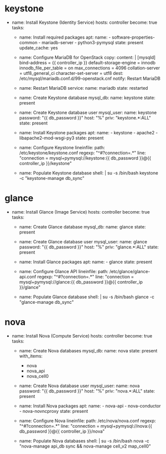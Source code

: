 # keystone
- name: Install Keystone (Identity Service)
  hosts: controller
  become: true
  tasks:
    - name: Install required packages
      apt:
        name: 
          - software-properties-common
          - mariadb-server
          - python3-pymysql
        state: present
        update_cache: yes

    - name: Configure MariaDB for OpenStack
      copy:
        content: |
          [mysqld]
          bind-address = {{ controller_ip }}
          default-storage-engine = innodb
          innodb_file_per_table = on
          max_connections = 4096
          collation-server = utf8_general_ci
          character-set-server = utf8
        dest: /etc/mysql/mariadb.conf.d/99-openstack.cnf
      notify: Restart MariaDB

    - name: Restart MariaDB
      service:
        name: mariadb
        state: restarted

    - name: Create Keystone database
      mysql_db:
        name: keystone
        state: present

    - name: Create Keystone database user
      mysql_user:
        name: keystone
        password: "{{ db_password }}"
        host: "%"
        priv: "keystone.*:ALL"
        state: present

    - name: Install Keystone packages
      apt:
        name: 
          - keystone
          - apache2
          - libapache2-mod-wsgi-py3
        state: present

    - name: Configure Keystone
      lineinfile:
        path: /etc/keystone/keystone.conf
        regexp: "^#?connection=.*"
        line: "connection = mysql+pymysql://keystone:{{ db_password }}@{{ controller_ip }}/keystone"

    - name: Populate Keystone database
      shell: |
        su -s /bin/bash keystone -c "keystone-manage db_sync"


# glance
- name: Install Glance (Image Service)
  hosts: controller
  become: true
  tasks:
    - name: Create Glance database
      mysql_db:
        name: glance
        state: present

    - name: Create Glance database user
      mysql_user:
        name: glance
        password: "{{ db_password }}"
        host: "%"
        priv: "glance.*:ALL"
        state: present

    - name: Install Glance packages
      apt:
        name: 
          - glance
        state: present

    - name: Configure Glance API
      lineinfile:
        path: /etc/glance/glance-api.conf
        regexp: "^#?connection=.*"
        line: "connection = mysql+pymysql://glance:{{ db_password }}@{{ controller_ip }}/glance"

    - name: Populate Glance database
      shell: |
        su -s /bin/bash glance -c "glance-manage db_sync"

# nova
- name: Install Nova (Compute Service)
  hosts: controller
  become: true
  tasks:
    - name: Create Nova databases
      mysql_db:
        name: nova
        state: present
      with_items:
        - nova
        - nova_api
        - nova_cell0

    - name: Create Nova database user
      mysql_user:
        name: nova
        password: "{{ db_password }}"
        host: "%"
        priv: "nova.*:ALL"
        state: present

    - name: Install Nova packages
      apt:
        name: 
          - nova-api
          - nova-conductor
          - nova-novncproxy
        state: present

    - name: Configure Nova
      lineinfile:
        path: /etc/nova/nova.conf
        regexp: "^#?connection=.*"
        line: "connection = mysql+pymysql://nova:{{ db_password }}@{{ controller_ip }}/nova"

    - name: Populate Nova databases
      shell: |
        su -s /bin/bash nova -c "nova-manage api_db sync && nova-manage cell_v2 map_cell0"

